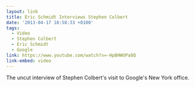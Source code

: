 ```yaml
---
layout: link
title: Eric Schmidt Interviews Stephen Colbert
date: '2013-04-17 18:58:33 +0100'
tags:
  - Video
  - Stephen Colbert
  - Eric Schmidt
  - Google
link: https://www.youtube.com/watch?v=-HpBHWUPa8Q
link-embed: video
---
```

The uncut interview of Stephen Colbert's visit to Google's New York office.